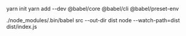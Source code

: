 yarn init
yarn add --dev @babel/core @babel/cli @babel/preset-env

./node_modules/.bin/babel src --out-dir dist
node --watch-path=dist dist/index.js
